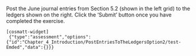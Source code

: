 Post the June journal entries from Section 5.2 (shown in the left grid) to the ledgers shown on the right. Click the ‘Submit’ button once you have completed the exercise.

```
[cosmatt-widget]
 {"type":"assessment","options":{"id":"Chapter_4_Introduction/PostEntriesToTheLedgersOption2/test-Emded","data":{}}} 
```
